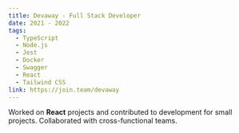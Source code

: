 ```yaml
---
title: Devaway - Full Stack Developer
date: 2021 - 2022
tags:
  - TypeScript
  - Node.js
  - Jest
  - Docker
  - Swagger
  - React
  - Tailwind CSS
link: https://join.team/devaway
---
```


Worked on **React** projects and contributed to development for small projects. Collaborated with cross-functional teams.
